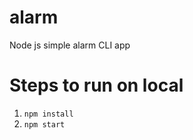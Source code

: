# alarm
Node js simple alarm CLI app

# Steps to run on local
1. ```npm install ```
2. ```npm start ```
